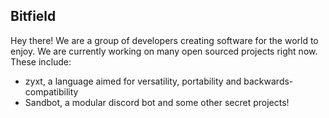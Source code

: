## Bitfield

Hey there! We are a group of developers creating software for the world to enjoy.
We are currently working on many open sourced projects right now. These include:
* zyxt, a language aimed for versatility, portability and backwards-compatibility
* Sandbot, a modular discord bot
and some other secret projects!
